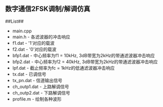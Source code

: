 数字通信2FSK调制/解调仿真
-------------------------

##List##
* main.cpp
* main.h - 各滤波器的冲击响应
* f1.dat - '1'对应的载波
* f2.dat - '0'对应的载波
* bfp1.dat - 中心频率为f1 = 10kHz, 3dB带宽为2kHz的带通滤波器冲击响应
* bfp2.dat - 中心频率为f2 = 40kHz, 3dB带宽为2kHz的带通滤波器冲击响应
* lpf.dat - 截止频率为fc = 1kHz的低通滤波器冲击响应
* tx.dat - 已调信号
* tx_pn.dat - 信道输出信号
* ch_outp1.dat - 上路解调信号
* ch_outp2.dat - 下路解调信号
* profile.m - 绘制各种波形
